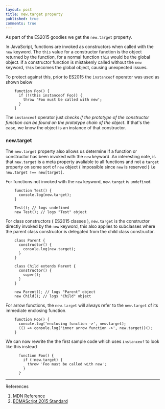 ```yaml
---
layout: post
title: new.target property
published: true
comments: true
---
```


As part of the ES2015 goodies we get the `new.target` property.
<!--more-->
In JavaScript, functions are invoked as constructors when called with the `new` keyword.
The `this` value for a constructor function is the object returned by the function, for a normal function `this` would be the global object. if a constructor
function is mistakenly called without the `new` keyword, `this` becomes the global object, causing unexpected issues.

To protect against this, prior to ES2015 the `instanceof` operator was used as shown below

        function Foo() {
          if (!(this instanceof Foo)) {
            throw 'Foo must be called with new';
          }
        }

The `instanceof` operator just *checks if the prototype of the constructor function can be found on the prototype chain of the object*. If that's the case,
we know the object is an instance of that constructor.

### new.target
The `new.target` property also allows us determine if a function or constructor has been invoked with the `new` keyword. An interesting note, is that `new.target` is a meta
property avaliable to all functions and not a `target` property on some sort of `new` object ( impossible since `new` is reserved ) i.e `new.target !== new[target]`.

For functions not invoked with the `new` keyword, `new.target` is `undefined`.

        function Test() {
          console.log(new.target);
        }

        Test(); // logs undefined
        new Test(); // logs "Test" object

For class constructors ( ES2015 classes ), `new.target` is the constructor directly invoked by the `new` keyword, this also applies to subclasses where the parent class
constructor is delegated from the child class constructor.

        class Parent {
          constructor() {
            console.log(new.target);
          }
        }

        class Child extends Parent {
          constructor() {
            super();
          }
        }

        new Parent(); // logs "Parent" object
        new Child(); // logs "Child" object

For arrow functions, the `new.target` will always refer to the `new.target` of its immediate enclosing function.

        function Foo() {
          console.log('enclosing function ->', new.target);
          (() => console.log('inner arrow function ->', new.target))();
        }

We can now rewrite the the first sample code which uses `instanceof` to look like this instead

          function Foo() {
            if (!new.target) {
              throw 'Foo must be called with new';
            }
          }

----
References

1. [MDN Reference](https://developer.mozilla.org/en-US/docs/Web/JavaScript/Reference/Operators/new.target)
2. [ECMAScript 2015 Standard](http://www.ecma-international.org/ecma-262/6.0/#sec-built-in-function-objects-construct-argumentslist-newtarget)
